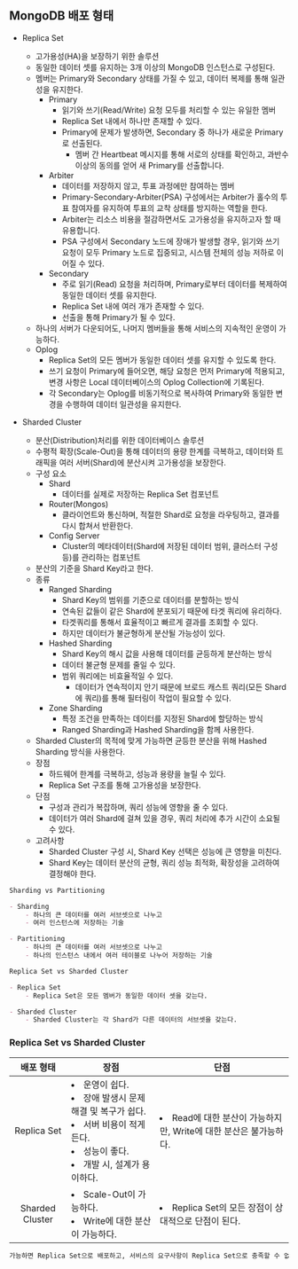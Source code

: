 ## MongoDB 배포 형태

- Replica Set
    - 고가용성(HA)을 보장하기 위한 솔루션
    - 동일한 데이터 셋를 유지하는 3개 이상의 MongoDB 인스턴스로 구성된다.
    - 멤버는 Primary와 Secondary 상태를 가질 수 있고, 데이터 복제를 통해 일관성을 유지한다.
        - Primary
            - 읽기와 쓰기(Read/Write) 요청 모두를 처리할 수 있는 유일한 멤버
            - Replica Set 내에서 하나만 존재할 수 있다.
            - Primary에 문제가 발생하면, Secondary 중 하나가 새로운 Primary로 선출된다.
                - 멤버 간 Heartbeat 메시지를 통해 서로의 상태를 확인하고, 과반수 이상의 동의를 얻어 새 Primary를 선출합니다.
        - Arbiter
            - 데이터를 저장하지 않고, 투표 과정에만 참여하는 멤버
            - Primary-Secondary-Arbiter(PSA) 구성에서는 Arbiter가 홀수의 투표 참여자를 유지하여 투표의 교착 상태를 방지하는 역할을 한다.
            - Arbiter는 리소스 비용을 절감하면서도 고가용성을 유지하고자 할 때 유용합니다.
            - PSA 구성에서 Secondary 노드에 장애가 발생할 경우, 읽기와 쓰기 요청이 모두 Primary 노드로 집중되고, 시스템 전체의 성능 저하로 이어질 수 있다.
        - Secondary
            - 주로 읽기(Read) 요청을 처리하며, Primary로부터 데이터를 복제하여 동일한 데이터 셋를 유지한다.
            - Replica Set 내에 여러 개가 존재할 수 있다.
            - 선출을 통해 Primary가 될 수 있다.
    - 하나의 서버가 다운되어도, 나머지 멤버들을 통해 서비스의 지속적인 운영이 가능하다.
    - Oplog
        - Replica Set의 모든 멤버가 동일한 데이터 셋를 유지할 수 있도록 한다.
        - 쓰기 요청이 Primary에 들어오면, 해당 요청은 먼저 Primary에 적용되고, 변경 사항은 Local 데이터베이스의 Oplog Collection에 기록된다.
        - 각 Secondary는 Oplog를 비동기적으로 복사하여 Primary와 동일한 변경을 수행하여 데이터 일관성을 유지한다.


- Sharded Cluster
    - 분산(Distribution)처리를 위한 데이터베이스 솔루션
    - 수평적 확장(Scale-Out)을 통해 데이터의 용량 한계를 극복하고, 데이터와 트래픽을 여러 서버(Shard)에 분산시켜 고가용성을 보장한다.
    - 구성 요소
        - Shard
            - 데이터를 실제로 저장하는 Replica Set 컴포넌트
        - Router(Mongos)
            - 클라이언트와 통신하며, 적절한 Shard로 요청을 라우팅하고, 결과를 다시 합쳐서 반환한다.
        - Config Server
            - Cluster의 메타데이터(Shard에 저장된 데이터 범위, 클러스터 구성 등)를 관리하는 컴포넌트
    - 분산의 기준을 Shard Key라고 한다.
    - 종류
        - Ranged Sharding
            - Shard Key의 범위를 기준으로 데이터를 분할하는 방식
            - 연속된 값들이 같은 Shard에 분포되기 때문에 타겟 쿼리에 유리하다.
            - 타겟쿼리를 통해서 효율적이고 빠르게 결과를 조회할 수 있다.
            - 하지만 데이터가 불균형하게 분산될 가능성이 있다.
        - Hashed Sharding
            - Shard Key의 해시 값을 사용해 데이터를 균등하게 분산하는 방식
            - 데이터 불균형 문제를 줄일 수 있다.
            - 범위 쿼리에는 비효율적일 수 있다.
                - 데이터가 연속적이지 안기 때문에 브로드 캐스트 쿼리(모든 Shard에 쿼리)를 통해 필터링이 작업이 필요할 수 있다.
        - Zone Sharding
            - 특정 조건을 만족하는 데이터를 지정된 Shard에 할당하는 방식
            - Ranged Sharding과 Hashed Sharding을 함께 사용한다.
    - Sharded Cluster의 목적에 맞게 가능하면 균등한 분산을 위해 Hashed Sharding 방식을 사용한다.
    - 장점
        - 하드웨어 한계를 극복하고, 성능과 용량을 늘릴 수 있다.
        - Replica Set 구조를 통해 고가용성을 보장한다.
    - 단점
        - 구성과 관리가 복잡하며, 쿼리 성능에 영향을 줄 수 있다.
        - 데이터가 여러 Shard에 걸쳐 있을 경우, 쿼리 처리에 추가 시간이 소요될 수 있다.
    - 고려사항
        - Sharded Cluster 구성 시, Shard Key 선택은 성능에 큰 영향을 미친다.
        - Shard Key는 데이터 분산의 균형, 쿼리 성능 최적화, 확장성을 고려하여 결정해야 한다.

```markdown
Sharding vs Partitioning

- Sharding
    - 하나의 큰 데이터를 여러 서브셋으로 나누고
    - 여러 인스턴스에 저장하는 기술

- Partitioning
    - 하나의 큰 데이터를 여러 서브셋으로 나누고
    - 하나의 인스턴스 내에서 여러 테이블로 나누어 저장하는 기술
```

```markdown
Replica Set vs Sharded Cluster

- Replica Set
    - Replica Set은 모든 멤버가 동일한 데이터 셋을 갖는다.

- Sharded Cluster
    - Sharded Cluster는 각 Shard가 다른 데이터의 서브셋을 갖는다.
```

### Replica Set vs Sharded Cluster

|      배포 형태      | 장점                                                                                                            | 단점                                                |
|:---------------:|---------------------------------------------------------------------------------------------------------------|---------------------------------------------------|
|   Replica Set   | <li>운영이 쉽다.</li><li>장애 발생시 문제 해결 및 복구가 쉽다.</li><li>서버 비용이 적게 든다.</li><li>성능이 좋다.</li><li>개발 시, 설계가 용이하다.</li> | <li>Read에 대한 분산이 가능하지만, Write에 대한 분산은 불가능하다.</li> |
| Sharded Cluster | <li>Scale-Out이 가능하다.</li><li>Write에 대한 분산이 가능하다.</li>                                                         | <li>Replica Set의 모든 장점이 상대적으로 단점이 된다.</li>        |

```markdown
가능하면 Replica Set으로 배포하고, 서비스의 요구사항이 Replica Set으로 충족할 수 없는 경우 Sharded Cluster를 사용한다.
```

